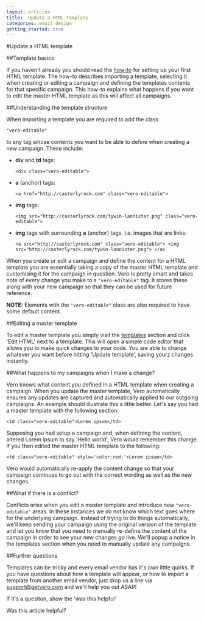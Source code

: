 ```yaml
---
layout: articles
title:  Update a HTML Template
categories: email design
getting_started: true
---
```


#Update a HTML template

##Template basics

If you haven't already you should read the [how-to](html-email-templates) for setting up your first HTML template. The how-to describes importing a template, selecting it when creating or editing a campaign and defining the templates contents for that specific campaign. This how-to explains what happens if you want to edit the master HTML template as this will affect all campaigns.

##Understanding the template structure

When importing a template you are required to add the class

`"vero-editable"`

to any tag whose contents you want to be able to define when creating a new campaign. These include:

- **div** and **td** tags:

  `<div class="vero-editable">`

- **a** (anchor) tags:

  `<a href="http://casterlyrock.com" class="vero-editable">`

- **img** tags:

  `<img src="http://casterlyrock.com/tywin-lannister.png" class="vero-editable">`

- **img** tags with surrounding **a** (anchor) tags. I.e. images that are links:

  `<a src="http://casterlyrock.com" class="vero-editable">
  <img src="http://casterlyrock.com/tywin-lannister.png">
  </a>`

When you create or edit a campaign and define the content for a HTML template you are essentially taking a copy of the master HTML template and customising it for the campaign in question. Vero is pretty smart and takes note of every change you make to a `"vero-editable"` tag. It stores these along with your new campaign so that they can be used for future reference.

**NOTE:**
Elements with the `"vero-editable"` class are also required to have some default content.

##Editing a master template

To edit a master template you simply visit the [templates](http://www.getvero.com/templates) section and click 'Edit HTML' next to a template. This will open a simple code editor that allows you to make quick changes to your code. You are able to change whatever you want before hitting 'Update template', saving yourz changes instantly.

##What happens to my campaigns when I make a change?

Vero knows what content you defined in a HTML template when creating a campaign. When you update the master template, Vero automatically ensures any updates are captured and automatically applied to our outgoing campaigns. An example should illustrate this a little better. Let's say you had a master template with the following section:

`<td class="vero-editable">Lorem ipsum</td>`

Supposing you had setup a campaign and, when defining the content, altered Lorem ipsum to say 'Hello world', Vero would remember this change. If you then edited the master HTML template to the following:

`<td class="vero-editable" style='color:red;'>Lorem ipsum</td>`

Vero would automatically re-apply the content change so that your campaign continues to go out with the correct wording as well as the new changes.

##What if there is a conflict?

Conflicts arise when you edit a master template and introduce new `"vero-editable"` areas. In these instances we do not know which text goes where for the underlying campaign. Instead of trying to do things automatically, we'll keep sending your campaign using the original version of the template and let you know that you need to manually re-define the content of the campaign in order to see your new changes go live. We'll popup a notice in the templates section when you need to manually update any campaigns.

##Further questions

Templates can be tricky and every email vendor has it's own little quirks. If you have questions about how a template will appear, or how to import a template from another email vendor, just drop us a line via [support@getvero.com](mailto:support@getvero.com) and we'll help you out ASAP!

If it's a quesiton, show the 'was this helpful'

Was this article helpful?


